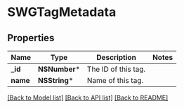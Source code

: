 # SWGTagMetadata

## Properties
Name | Type | Description | Notes
------------ | ------------- | ------------- | -------------
**_id** | **NSNumber*** | The ID of this tag. | 
**name** | **NSString*** | Name of this tag. | 

[[Back to Model list]](../README.md#documentation-for-models) [[Back to API list]](../README.md#documentation-for-api-endpoints) [[Back to README]](../README.md)


